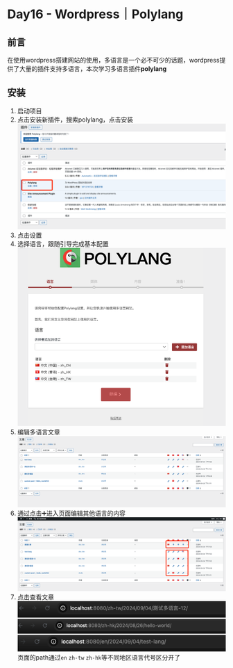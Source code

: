 # Day16 - Wordpress｜Polylang

## 前言
在使用wordpress搭建网站的使用，多语言是一个必不可少的话题，wordpress提供了大量的插件支持多语言，本次学习多语言插件**polylang**

## 安装
1. 启动项目
2. 点击安装新插件，搜索polylang，点击安装
![alt text](image-4.png)
3. 点击设置
4. 选择语言，跟随引导完成基本配置
![alt text](image-6.png)
5. 编辑多语言文章
![alt text](image-7.png)
6. 通过点击➕进入页面编辑其他语言的内容
![alt text](image-8.png)
7. 点击查看文章
![alt text](image-9.png)
![alt text](image-10.png)
![alt text](image-11.png)
页面的path通过`en` `zh-tw` `zh-hk`等不同地区语言代号区分开了